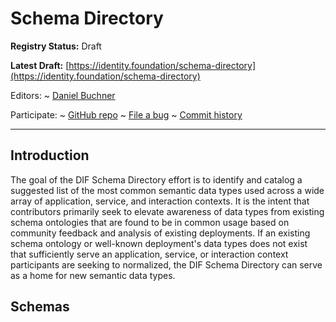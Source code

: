 Schema Directory
==================

**Registry Status:** Draft

**Latest Draft:**
  [https://identity.foundation/schema-directory](https://identity.foundation/schema-directory)

Editors:
~ [Daniel Buchner]([Block](https://block.xyz))

Participate:
~ [GitHub repo](https://github.com/decentralized-identity/schema-directory)
~ [File a bug](https://github.com/decentralized-identity/schema-directory/issues)
~ [Commit history](https://github.com/decentralized-identity/schema-directory/commits/master)

------------------------------------

## Introduction

The goal of the DIF Schema Directory effort is to identify and catalog a suggested list of the most 
common semantic data types used across a wide array of application, service, and interaction contexts. 
It is the intent that contributors primarily seek to elevate awareness of data types from existing 
schema ontologies that are found to be in common usage based on community feedback and analysis of 
existing deployments. If an existing schema ontology or well-known deployment's data types does 
not exist that sufficiently serve an application, service, or interaction context participants 
are seeking to normalized, the DIF Schema Directory can serve as a home for new semantic data types. 

## Schemas